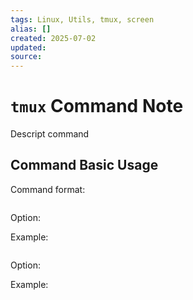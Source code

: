 ```yaml
---
tags: Linux, Utils, tmux, screen
alias: []
created: 2025-07-02
updated:
source:
---
```


# `tmux` Command Note
Descript command

## Command Basic Usage
Command format:
```bash
```

Option:

Example:
```bash
```

Option:

Example:
```bash
```